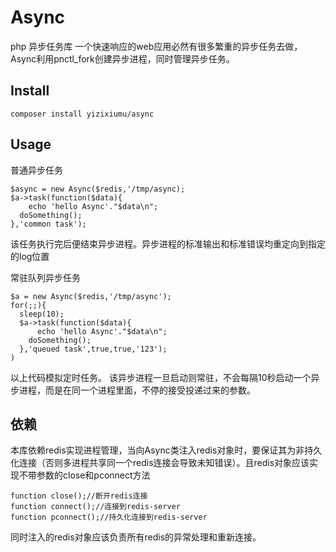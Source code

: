 # Async
php 异步任务库
一个快速响应的web应用必然有很多繁重的异步任务去做，Async利用pnctl_fork创建异步进程，同时管理异步任务。

## Install
```
composer install yizixiumu/async
```

## Usage
普通异步任务
```
$async = new Async($redis,'/tmp/async);
$a->task(function($data){
	echo 'hello Async'."$data\n";
  doSomething();
},'common task');
```
该任务执行完后便结束异步进程。异步进程的标准输出和标准错误均重定向到指定的log位置

常驻队列异步任务
```
$a = new Async($redis,'/tmp/async');
for(;;){
  sleep(10);
  $a->task(function($data){
	  echo 'hello Async'."$data\n";
    doSomething();
  },'queued task',true,true,'123');
)
```
以上代码模拟定时任务。
该异步进程一旦启动则常驻，不会每隔10秒启动一个异步进程，而是在同一个进程里面，不停的接受投递过来的参数。

## 依赖
本库依赖redis实现进程管理，当向Async类注入redis对象时，要保证其为非持久化连接（否则多进程共享同一个redis连接会导致未知错误）。且redis对象应该实现不带参数的close和pconnect方法
```
function close();//断开redis连接
function connect();//连接到redis-server
function pconnect();//持久化连接到redis-server
```
同时注入的redis对象应该负责所有redis的异常处理和重新连接。
